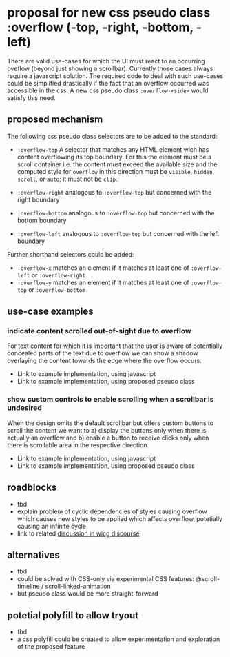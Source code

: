 # proposal for new css pseudo class :overflow (-top, -right, -bottom, -left)

There are valid use-cases for which the UI must react to an occurring oveflow (beyond just showing a scrollbar).
Currently those cases always require a javascript solution.
The required code to deal with such use-cases could be simplified drastically if the fact that an overflow occurred was accessible in the css.
A new css pseudo class `:overflow-<side>` would satisfy this need.

## proposed mechanism

The following css pseudo class selectors are to be added to the standard:

- `:overflow-top`
  A selector that matches any HTML element wich has content overflowing its top boundary.
  For this the element must be a scroll container i.e. the content must exceed the available size
  and the computed style for `overflow` in this direction must be `visible`, `hidden`, `scroll`, or `auto`; it must not be `clip`.

- `:overflow-right`
  analogous to `:overflow-top` but concerned with the right boundary

- `:overflow-bottom`
  analogous to `:overflow-top` but concerned with the bottom boundary

- `:overflow-left`
  analogous to `:overflow-top` but concerned with the left boundary

Further shorthand selectors could be added:

- `:overflow-x`
  matches an element if it matches at least one of `:overflow-left` or `:overflow-right`
- `:overflow-y`
  matches an element if it matches at least one of `:overflow-top` or `:overflow-bottom`

## use-case examples

### indicate content scrolled out-of-sight due to overflow

For text content for which it is important that the user is aware of potentially concealed parts of the text due to overflow we can show a shadow overlaying the content towards the edge where the overflow occurs.

- Link to example implementation, using javascript
- Link to example implementation, using proposed pseudo class

### show custom controls to enable scrolling when a scrollbar is undesired

When the design omits the default scrollbar but offers custom buttons to scroll the content we want to a) display the buttons only when there is actually an overflow and b) enable a button to receive clicks only when there is scrollable area in the respective direction.

- Link to example implementation, using javascript
- Link to example implementation, using proposed pseudo class

## roadblocks

- tbd
- explain problem of cyclic dependencies of styles causing overflow which causes new styles to be applied which affects overflow, potetially causing an infinite cycle
- link to related [discussion in wicg discourse](https://discourse.wicg.io/t/add-truncated-to-css-pseudo-selector-specification/621)

## alternatives

- tbd
- could be solved with CSS-only via experimental CSS features: @scroll-timeline / scroll-linked-animation
- but pseudo class would be more straight-forward

## potetial polyfill to allow tryout

- tbd
- a css polyfill could be created to allow experimentation and exploration of the proposed feature
